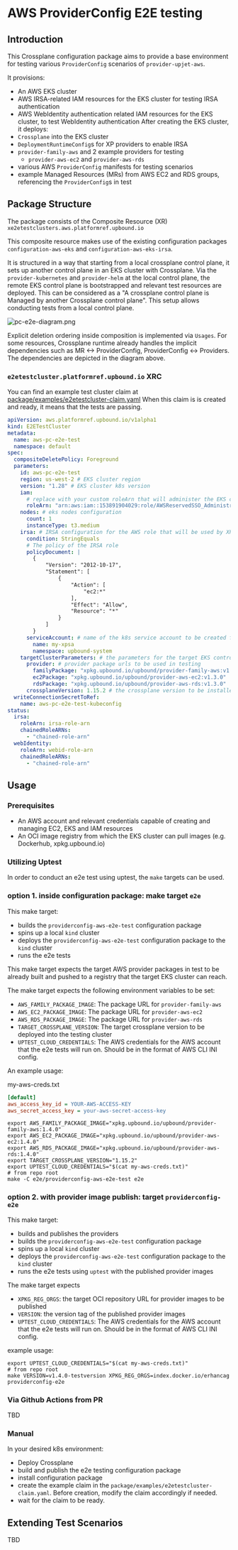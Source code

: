 # AWS ProviderConfig E2E testing

## Introduction

This Crossplane configuration package aims to provide a base environment for testing 
various `ProviderConfig` scenarios of `provider-upjet-aws`.

It provisions:
- An AWS EKS cluster
- AWS IRSA-related IAM resources for the EKS cluster for testing IRSA authentication
- AWS WebIdentity authentication related IAM resources for the EKS cluster, to test WebIdentity authentication
After creating the EKS cluster, it deploys:
- `Crossplane` into the EKS cluster
- `DeploymentRuntimeConfig`s for XP providers to enable IRSA
- `provider-family-aws` and 2 example providers for testing
  - `provider-aws-ec2` and `provider-aws-rds`
- various AWS `ProviderConfig` manifests for testing scenarios
- example Managed Resources (MRs) from AWS EC2 and RDS groups, referencing the `ProviderConfig`s in test 

## Package Structure

The package consists of the Composite Resource (XR) 
`xe2etestclusters.aws.platformref.upbound.io`

This composite resource makes use of the existing configuration 
packages `configuration-aws-eks` and `configuration-aws-eks-irsa`.

It is structured in a way that starting from a local crossplane control plane, 
it sets up another control plane in an EKS cluster with Crossplane. 
Via the `provider-kubernetes` and `provider-helm` at the local control plane, 
the remote EKS control plane is bootstrapped and relevant test resources are deployed.
This can be considered as a "A crossplane control plane is Managed by another Crossplane control plane".
This setup allows conducting tests from a local control plane.

![pc-e2e-diagram.png](docs%2Fimg%2Fpc-e2e-diagram.png)

Explicit deletion ordering inside composition is implemented via `Usages`. For some resources, 
Crossplane runtime already handles the implicit dependencies such as MR <-> ProviderConfig, ProviderConfig <-> Providers.
The dependencies are depicted in the diagram above.

### `e2etestcluster.platformref.upbound.io` XRC

You can find an example test cluster claim at [package/examples/e2etestcluster-claim.yaml](package%2Fexamples%2Fe2etestcluster-claim.yaml)
When this claim is is created and ready, it means that the tests are passing.

```yaml
apiVersion: aws.platformref.upbound.io/v1alpha1
kind: E2ETestCluster
metadata:
  name: aws-pc-e2e-test
  namespace: default
spec:
  compositeDeletePolicy: Foreground
  parameters:
    id: aws-pc-e2e-test
    region: us-west-2 # EKS cluster region
    version: "1.28" # EKS cluster k8s version
    iam:
      # replace with your custom roleArn that will administer the EKS cluster:
      roleArn: "arn:aws:iam::153891904029:role/AWSReservedSSO_AdministratorAccess_8a8c615329b64b23"
    nodes: # eks nodes configuration
      count: 1  
      instanceType: t3.medium
    irsa: # IRSA configuration for the AWS role that will be used by XP providers
      condition: StringEquals
      # The policy of the IRSA role
      policyDocument: |
        {
            "Version": "2012-10-17",
            "Statement": [
                {
                    "Action": [
                        "ec2:*"
                    ],
                    "Effect": "Allow",
                    "Resource": "*"
                }
            ]
        } 
      serviceAccount: # name of the k8s service account to be created for provider pods 
        name: my-xpsa
        namespace: upbound-system
    targetClusterParameters: # the parameters for the target EKS control plane cluster 
      provider: # provider package urls to be used in testing
        familyPackage: "xpkg.upbound.io/upbound/provider-family-aws:v1.3.0"
        ec2Package: "xpkg.upbound.io/upbound/provider-aws-ec2:v1.3.0"
        rdsPackage: "xpkg.upbound.io/upbound/provider-aws-rds:v1.3.0"
      crossplaneVersion: 1.15.2 # the crossplane version to be installed in the testing control plane
  writeConnectionSecretToRef:
    name: aws-pc-e2e-test-kubeconfig
status:
  irsa:
    roleArn: irsa-role-arn
    chainedRoleARNs:
      - "chained-role-arn"
  webIdentity:
    roleArn: webid-role-arn
    chainedRoleARNs:
      - "chained-role-arn"

```

## Usage

### Prerequisites

- An AWS account and relevant credentials capable of creating and managing EC2, EKS and IAM resources
- An OCI image registry from which the EKS cluster can pull images (e.g. Dockerhub, xpkg.upbound.io)

### Utilizing Uptest

In order to conduct an e2e test using uptest, the `make` targets can be used.

### option 1. inside configuration package: make target `e2e`

This make target:
- builds the `providerconfig-aws-e2e-test` configuration package
- spins up a local `kind` cluster
- deploys the `providerconfig-aws-e2e-test` configuration package to the `kind` cluster
- runs the e2e tests

This make target expects the target AWS provider packages in test to be already built and pushed to
a registry that the target EKS cluster can reach.  

The make target expects the following environment variables to be set:

- `AWS_FAMILY_PACKAGE_IMAGE`: The package URL for `provider-family-aws` 
- `AWS_EC2_PACKAGE_IMAGE`: The package URL for `provider-aws-ec2`
- `AWS_RDS_PACKAGE_IMAGE`: The package URL for `provider-aws-rds`
- `TARGET_CROSSPLANE_VERSION`: The target crossplane version to be deployed into the testing cluster
- `UPTEST_CLOUD_CREDENTIALS`: The AWS credentials for the AWS account that the e2e tests will run on. Should be in the format of AWS CLI INI config. 

An example usage:

my-aws-creds.txt
```ini
[default]
aws_access_key_id = YOUR-AWS-ACCESS-KEY
aws_secret_access_key = your-aws-secret-access-key
```

```shell
export AWS_FAMILY_PACKAGE_IMAGE="xpkg.upbound.io/upbound/provider-family-aws:1.4.0"
export AWS_EC2_PACKAGE_IMAGE="xpkg.upbound.io/upbound/provider-aws-ec2:1.4.0"
export AWS_RDS_PACKAGE_IMAGE="xpkg.upbound.io/upbound/provider-aws-rds:1.4.0"
export TARGET_CROSSPLANE_VERSION="1.15.2"
export UPTEST_CLOUD_CREDENTIALS="$(cat my-aws-creds.txt)"
# from repo root
make -C e2e/providerconfig-aws-e2e-test e2e
```

### option 2. with provider image publish: target `providerconfig-e2e`

This make target:
- builds and publishes the providers
- builds the `providerconfig-aws-e2e-test` configuration package
- spins up a local `kind` cluster
- deploys the `providerconfig-aws-e2e-test` configuration package to the `kind` cluster
- runs the e2e tests using `uptest` with the published provider images

The make target expects 
- `XPKG_REG_ORGS`: the target OCI repository URL for provider images to be published
- `VERSION`: the version tag of the published provider images
- `UPTEST_CLOUD_CREDENTIALS`: The AWS credentials for the AWS account that the e2e tests will run on. Should be in the format of AWS CLI INI config.

example usage:
```shell
export UPTEST_CLOUD_CREDENTIALS="$(cat my-aws-creds.txt)"
# from repo root
make VERSION=v1.4.0-testversion XPKG_REG_ORGS=index.docker.io/erhancag providerconfig-e2e
```

### Via Github Actions from PR 
TBD

### Manual
In your desired k8s environment:

- Deploy Crossplane
- build and publish the e2e testing configuration package
- install configuration package
- create the example claim in the `package/examples/e2etestcluster-claim.yaml`. Before creation, modify the claim accordingly if needed.
- wait for the claim to be ready.

## Extending Test Scenarios
TBD